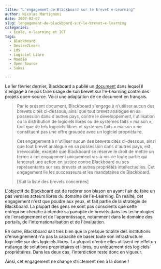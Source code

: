```yaml
---
title: "L'engagement de Blackboard sur le brevet e-Learning"
author: Nicolas Martignoni
date: 2007-02-07
slug: lengagement-de-blackboard-sur-le-brevet-e-learning
categories:
  - École, e-learning et ICT
tags:
  - Blackboard
  - Desire2Learn
  - LMS
  - Logiciel Libre
  - Moodle
  - Open Source
  - Sakai

---
```

Le 1er février dernier, Blackboard a publié un [document][1] dans lequel il s'engage à ne pas faire usage de son brevet sur l'e-Learning contre des projets open-source. Voici une adaptation de ce document en français.

> Par le présent document, Blackboard s'engage à n'utiliser aucun des brevets cités ci-dessous, ainsi que tout brevet analogue en sa possession dans d'autres pays, contre le développement, l'utilisation ou la distribution de logiciels libres ou de systèmes faits « maison », tant que de tels logiciels libres et systèmes faits « maison » ne constituent pas une offre groupée avec un logiciel propriétaire.
>
> Cet engagement à n'utiliser aucun des brevets cités ci-dessous, ainsi que tout brevet analogue en sa possession dans d'autres pays, est irrévocable, excepté que Blackboard se réserve le droit de mettre un terme à cet engagement uniquement vis-à-vis de toute partie qui lancerait une action en justice contre Blackboard ou ses représentants sur ses brevets et autres propriétés intellectuelles. Cet engagement lie les successeurs et les mandataires de Blackboard.
>
> [Suit la liste des brevets concernés]

L'objectif de Blackboard est de redorer son blason en ayant l'air de faire un pas vers les acteurs libres du domaine de l'e-Learning. En réalité, cet engagement n'est que poudre aux yeux, et fait partie de la stratégie de Blackboard. La plupart des gens ne sont pas conscients que cette entreprise cherche à étendre sa panoplie de brevets dans les technologies de l'enseignement et de l'apprentissage, notamment dans le domaine des portails, de l'internationalisation et de l'évaluation.

En outre, Blackboard sait très bien que la presque totalité des institutions d'enseignement n'a pas la capacité de baser toute son infrastructure logicielle sur des logiciels libres. La plupart d'entre elles utilisent en effet un mélange de solutions propriétaires et libres, ou uniquement des logiciels propriétaires. Dans les deux cas, l'interdiction reste donc en vigueur.

Ainsi, cet engagement ne change strictement rien à la donne !

 [1]: http://blackboard.com/patent/FAQ_013107.htm

<!--more-->
